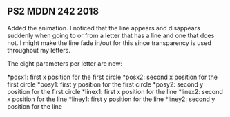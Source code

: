 ## PS2 MDDN 242 2018

Added the animation. I noticed that the line appears and disappears suddenly when going to or from a letter that has a line and one that does not. I might make the line fade in/out for this since transparency is used throughout my letters. 


The eight parameters per letter are now:

*posx1: first x position for the first circle
*posx2: second x position for the first circle
*posy1: first y position for the first circle
*posy2: second y position for the first circle
*linex1: first x position for the line
*linex2: second x position for the line
*liney1: first y position for the line
*liney2: second y position for the line